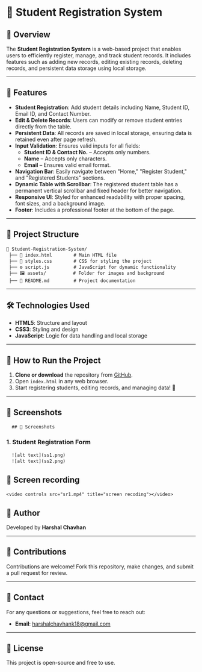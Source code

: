 
# 🏫 Student Registration System

## 📖 Overview
The **Student Registration System** is a web-based project that enables users to efficiently register, manage, and track student records. It includes features such as adding new records, editing existing records, deleting records, and persistent data storage using local storage.

---

## 🚀 Features
- **Student Registration**: Add student details including Name, Student ID, Email ID, and Contact Number.
- **Edit & Delete Records**: Users can modify or remove student entries directly from the table.
- **Persistent Data**: All records are saved in local storage, ensuring data is retained even after page refresh.
- **Input Validation**: Ensures valid inputs for all fields:
  - **Student ID & Contact No.** – Accepts only numbers.
  - **Name** – Accepts only characters.
  - **Email** – Ensures valid email format.
- **Navigation Bar**: Easily navigate between "Home," "Register Student," and "Registered Students" sections.
- **Dynamic Table with Scrollbar**: The registered student table has a permanent vertical scrollbar and fixed header for better navigation.
- **Responsive UI**: Styled for enhanced readability with proper spacing, font sizes, and a background image.
- **Footer**: Includes a professional footer at the bottom of the page.

---

## 📂 Project Structure
```
📁 Student-Registration-System/  
 ├── 📄 index.html        # Main HTML file  
 ├── 🎨 styles.css        # CSS for styling the project  
 ├── ⚙️ script.js         # JavaScript for dynamic functionality  
 ├── 🖼️ assets/          # Folder for images and background  
 ├── 📄 README.md         # Project documentation  
```

---

## 🛠️ Technologies Used
- **HTML5**: Structure and layout
- **CSS3**: Styling and design
- **JavaScript**: Logic for data handling and local storage

---

## 📜 How to Run the Project
1. **Clone or download** the repository from [GitHub](https://github.com/harshal1800/dom-js-ass.git).
2. Open `index.html` in any web browser.
3. Start registering students, editing records, and managing data! 🎉

---

## 📸 Screenshots
      ## 📸 Screenshots  

### 1. Student Registration Form  
      ![alt text](ss1.png)
      ![alt text](ss2.png)

 ## 📸 Screen recording 
    <video controls src="sr1.mp4" title="screen recoding"></video>

## 📝 Author
Developed by **Harshal Chavhan**

---

## 🤝 Contributions
Contributions are welcome! Fork this repository, make changes, and submit a pull request for review.

---

## 📧 Contact
For any questions or suggestions, feel free to reach out:
- **Email**: harshalchavhank18@gmail.com

---

## 📃 License
This project is open-source and free to use.

